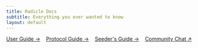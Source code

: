 ```yaml
---
title: Radicle Docs
subtitle: Everything you ever wanted to know
layout: default
---
```


<style>
  .menu { display: flex; gap: 1rem; flex-wrap: wrap; }
</style>

<div class="menu">
  <a class="button" href="/guides/user">User Guide &rarr;</a>
  <a class="button" href="/guides/protocol">Protocol Guide &rarr;</a>
  <a class="button" href="/guides/seeder">Seeder's Guide &rarr;</a>
  <a class="button" href="https://radicle.zulipchat.com">Community Chat &nearr;</a>
</div>

